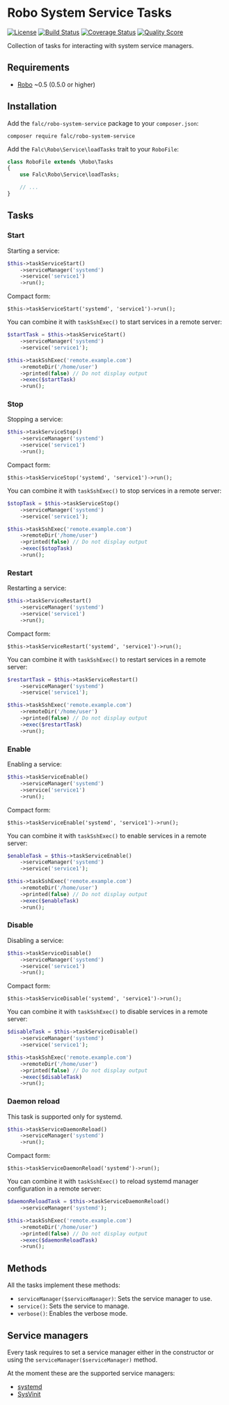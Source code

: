 # Robo System Service Tasks

[![License](https://img.shields.io/packagist/l/falc/robo-system-service.svg?style=flat-square)](LICENSE)
[![Build Status](https://img.shields.io/travis/Falc/RoboSystemService.svg?style=flat-square)](https://travis-ci.org/Falc/RoboSystemService)
[![Coverage Status](https://img.shields.io/scrutinizer/coverage/g/Falc/RoboSystemService.svg?style=flat-square)](https://scrutinizer-ci.com/g/Falc/RoboSystemService/)
[![Quality Score](https://img.shields.io/scrutinizer/g/Falc/RoboSystemService.svg?style=flat-square)](https://scrutinizer-ci.com/g/Falc/RoboSystemService/)

Collection of tasks for interacting with system service managers.

## Requirements

+ [Robo](http://robo.li/) ~0.5 (0.5.0 or higher)

## Installation

Add the `falc/robo-system-service` package to your `composer.json`:

```
composer require falc/robo-system-service
```

Add the `Falc\Robo\Service\loadTasks` trait to your `RoboFile`:

```php
class RoboFile extends \Robo\Tasks
{
    use Falc\Robo\Service\loadTasks;

    // ...
}
```

## Tasks

### Start

Starting a service:

``` php
$this->taskServiceStart()
    ->serviceManager('systemd')
    ->service('service1')
    ->run();
```

Compact form:

```
$this->taskServiceStart('systemd', 'service1')->run();
```

You can combine it with `taskSshExec()` to start services in a remote server:

```php
$startTask = $this->taskServiceStart()
    ->serviceManager('systemd')
    ->service('service1');

$this->taskSshExec('remote.example.com')
    ->remoteDir('/home/user')
    ->printed(false) // Do not display output
    ->exec($startTask)
    ->run();
```

### Stop

Stopping a service:

``` php
$this->taskServiceStop()
    ->serviceManager('systemd')
    ->service('service1')
    ->run();
```

Compact form:

```
$this->taskServiceStop('systemd', 'service1')->run();
```

You can combine it with `taskSshExec()` to stop services in a remote server:

```php
$stopTask = $this->taskServiceStop()
    ->serviceManager('systemd')
    ->service('service1');

$this->taskSshExec('remote.example.com')
    ->remoteDir('/home/user')
    ->printed(false) // Do not display output
    ->exec($stopTask)
    ->run();
```

### Restart

Restarting a service:

``` php
$this->taskServiceRestart()
    ->serviceManager('systemd')
    ->service('service1')
    ->run();
```

Compact form:

```
$this->taskServiceRestart('systemd', 'service1')->run();
```

You can combine it with `taskSshExec()` to restart services in a remote server:

```php
$restartTask = $this->taskServiceRestart()
    ->serviceManager('systemd')
    ->service('service1');

$this->taskSshExec('remote.example.com')
    ->remoteDir('/home/user')
    ->printed(false) // Do not display output
    ->exec($restartTask)
    ->run();
```

### Enable

Enabling a service:

``` php
$this->taskServiceEnable()
    ->serviceManager('systemd')
    ->service('service1')
    ->run();
```

Compact form:

```
$this->taskServiceEnable('systemd', 'service1')->run();
```

You can combine it with `taskSshExec()` to enable services in a remote server:

```php
$enableTask = $this->taskServiceEnable()
    ->serviceManager('systemd')
    ->service('service1');

$this->taskSshExec('remote.example.com')
    ->remoteDir('/home/user')
    ->printed(false) // Do not display output
    ->exec($enableTask)
    ->run();
```

### Disable

Disabling a service:

``` php
$this->taskServiceDisable()
    ->serviceManager('systemd')
    ->service('service1')
    ->run();
```

Compact form:

```
$this->taskServiceDisable('systemd', 'service1')->run();
```

You can combine it with `taskSshExec()` to disable services in a remote server:

```php
$disableTask = $this->taskServiceDisable()
    ->serviceManager('systemd')
    ->service('service1');

$this->taskSshExec('remote.example.com')
    ->remoteDir('/home/user')
    ->printed(false) // Do not display output
    ->exec($disableTask)
    ->run();
```

### Daemon reload

This task is supported only for systemd.

``` php
$this->taskServiceDaemonReload()
    ->serviceManager('systemd')
    ->run();
```

Compact form:

```
$this->taskServiceDaemonReload('systemd')->run();
```

You can combine it with `taskSshExec()` to reload systemd manager configuration in a remote server:

```php
$daemonReloadTask = $this->taskServiceDaemonReload()
    ->serviceManager('systemd');

$this->taskSshExec('remote.example.com')
    ->remoteDir('/home/user')
    ->printed(false) // Do not display output
    ->exec($daemonReloadTask)
    ->run();
```

## Methods

All the tasks implement these methods:
 * `serviceManager($serviceManager)`: Sets the service manager to use.
 * `service()`: Sets the service to manage.
 * `verbose()`: Enables the verbose mode.

## Service managers

Every task requires to set a service manager either in the constructor or using the `serviceManager($serviceManager)` method.

At the moment these are the supported service managers:
* [systemd](http://www.freedesktop.org/wiki/Software/systemd/)
* [SysVinit](http://savannah.nongnu.org/projects/sysvinit)
